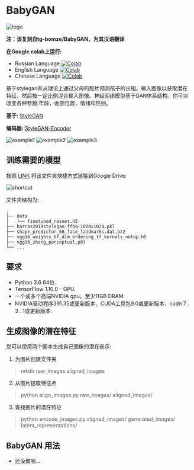 # BabyGAN

![logo](https://raw.githubusercontent.com/tg-bomze/BabyGAN/master/media/logo.png)

**注：该复刻自tg-bomze/BabyGAN，为其汉语翻译**

**在Google colab上运行:**
- Russian Language [![Colab](https://camo.githubusercontent.com/52feade06f2fecbf006889a904d221e6a730c194/68747470733a2f2f636f6c61622e72657365617263682e676f6f676c652e636f6d2f6173736574732f636f6c61622d62616467652e737667)](https://colab.research.google.com/github/tg-bomze/BabyGAN/blob/master/BabyGAN_(RUS).ipynb)
- English Language [![Colab](https://camo.githubusercontent.com/52feade06f2fecbf006889a904d221e6a730c194/68747470733a2f2f636f6c61622e72657365617263682e676f6f676c652e636f6d2f6173736574732f636f6c61622d62616467652e737667)](https://colab.research.google.com/github/tg-bomze/BabyGAN/blob/master/BabyGAN_(ENG).ipynb)
- Chinese Language [![Colab](https://camo.githubusercontent.com/52feade06f2fecbf006889a904d221e6a730c194/68747470733a2f2f636f6c61622e72657365617263682e676f6f676c652e636f6d2f6173736574732f636f6c61622d62616467652e737667)](https://colab.research.google.com/github/SupersuROOT/BabyGAN/blob/master/BabyGAN_(CHN).ipynb)

<p>
基于stylegan并从理论上通过父母的照片预测孩子的长相。输入图像以获取潜在特征，然后按一定比例混合输入图像。神经网络模型基于GAN体系结构。你可以改变各种参数:年龄，面部位置，情绪和性别。
</p>  

**基于:** [StyleGAN](https://github.com/NVlabs/stylegan)

**编码器:** [StyleGAN-Encoder](https://github.com/pbaylies/stylegan-encoder)

![example1](https://raw.githubusercontent.com/tg-bomze/BabyGAN/master/media/example1.JPG)
![example2](https://raw.githubusercontent.com/tg-bomze/BabyGAN/master/media/example2.JPG)
![example3](https://raw.githubusercontent.com/tg-bomze/BabyGAN/master/media/example3.JPG)

## 训练需要的模型
按照 [LINK](https://drive.google.com/drive/folders/1xwqqG0HkLe2AiXxjC-XK8OfvMKT1jBlp) 将该文件夹快捷方式链接到Google Drive:

![shortcut](media/mount_eng.png)

文件夹结构为:
    
    .
    ├── data                    
    │   └── finetuned_resnet.h5 
    ├── karras2019stylegan-ffhq-1024x1024.pkl
    ├── shape_predictor_68_face_landmarks.dat.bz2
    ├── vgg16_weights_tf_dim_ordering_tf_kernels_notop.h5
    ├── vgg16_zhang_perceptual.pkl
    └── ...

## 要求
* Python 3.6 64位.
* TensorFlow 1.10.0 - GPU.
* 一个或多个高端NVIDIA gpu，至少11GB DRAM.
* NVIDIA驱动程序391.35或更新版本、CUDA工具包9.0或更新版本、cudn 7 . 3 . 1或更新版本.

## 生成图像的潜在特征
您可以使用两个脚本生成自己图像的潜在表示:
1) 为图片创建文件夹
> mkdir raw_images aligned_images

2) 从图片提取特征点
> python align_images.py raw_images/ aligned_images/

3) 查找图片的潜在特征
> python encode_images.py aligned_images/ generated_images/ latent_representations/

## BabyGAN 用法
- 还没做呢...
